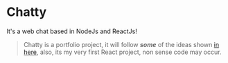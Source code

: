 # Chatty

It's a web chat based in NodeJs and ReactJs!


> Chatty is a portfolio project, it will follow ***some*** of the ideas shown [in here](https://github.com/florinpop17/app-ideas/blob/master/Projects/3-Advanced/Chat-App.md), also, its my very first React project, non sense code may occur.

